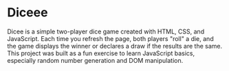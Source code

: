 # Diceee
Dicee is a simple two-player dice game created with HTML, CSS, and JavaScript. Each time you refresh the page, both players "roll" a die, and the game displays the winner or declares a draw if the results are the same. This project was built as a fun exercise to learn JavaScript basics, especially random number generation and DOM manipulation.
